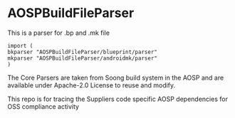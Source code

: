 # AOSPBuildFileParser

This is a parser for .bp and .mk file

```
import (
bkparser "AOSPBuildFileParser/blueprint/parser"
mkparser "AOSPBuildFileParser/androidmk/parser"
)
```


The Core Parsers are taken from Soong build system in the AOSP and are available under Apache-2.0 License to reuse and modify.

This repo is for tracing the Suppliers code specific AOSP dependencies for OSS compliance activity


